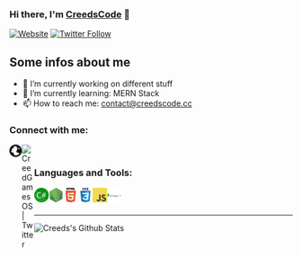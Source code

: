 ### Hi there, I'm [CreedsCode][website] 👋
[![Website](https://img.shields.io/website?label=creedscode.cc&style=for-the-badge&url=https%3A%2F%2Fcreedscode.cc)](http://creedscode.cc)
[![Twitter Follow](https://img.shields.io/twitter/follow/CreedGamesOA?color=1DA1F2&logo=twitter&style=for-the-badge)](https://twitter.com/intent/follow?original_referer=https%3A%2F%2Fgithub.com%2FCreedsCode&screen_name=CreedsCode)

## Some infos about me
- 🔭 I’m currently working on different stuff
- 🌱 I’m currently learning: MERN Stack
- 📫 How to reach me: contact@creedscode.cc

### Connect with me:
[<img align="left" alt="http://creedscode.cc" width="22px" src="https://raw.githubusercontent.com/iconic/open-iconic/master/svg/globe.svg" />][website]
[<img align="left" alt="CreedGamesOS | Twitter" width="22px" src="https://cdn.jsdelivr.net/npm/simple-icons@v3/icons/twitter.svg" />][twitter]
<br />

### Languages and Tools:
<img align="left" alt="C#" width="26px" src="https://raw.githubusercontent.com/github/explore/master/topics/csharp/csharp.png" />
<img align="left" alt="Node.js" width="26px" src="https://raw.githubusercontent.com/github/explore/80688e429a7d4ef2fca1e82350fe8e3517d3494d/topics/nodejs/nodejs.png" />
<img align="left" alt="HTML5" width="26px" src="https://raw.githubusercontent.com/github/explore/80688e429a7d4ef2fca1e82350fe8e3517d3494d/topics/html/html.png" />
<img align="left" alt="CSS3" width="26px" src="https://raw.githubusercontent.com/github/explore/80688e429a7d4ef2fca1e82350fe8e3517d3494d/topics/css/css.png" />
<img align="left" alt="JavaScript" width="26px" src="https://raw.githubusercontent.com/github/explore/80688e429a7d4ef2fca1e82350fe8e3517d3494d/topics/javascript/javascript.png" />
<img align="left" alt="MongoDB" width="26px" src="https://raw.githubusercontent.com/github/explore/80688e429a7d4ef2fca1e82350fe8e3517d3494d/topics/mongodb/mongodb.png" />
<br />
<br />

---

<img align="left" alt="Creeds's Github Stats" src="https://github-readme-stats.codestackr.vercel.app/api?username=CreedsCode&show_icons=true&hide_border=true" />

[website]: http://creedscode.cc
[twitter]: https://twitter.com/CreedGamesOA
